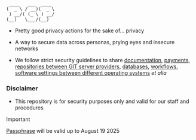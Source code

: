 ```
 ____   ___  ____ 
(  _ \ / __)(  _ \
 ) __/( (_ \ ) __/
(__)   \___/(__)    
```

* Pretty good privacy actions for the sake of... privacy

* A way to secure data across personas, prying eyes and insecure networks

* We follow strict security guidelines to share [documentation](https://github.com/imhicihu/Focus-Group-2016), [payments](https://github.com/imhicihu/ISKM2017-Mobile-App), [repositories between GIT server providers](https://github.com/imhicihu/Bitbucket-migrations2Github), [databases](https://github.com/imhicihu/Software-database-repository), [workflows](https://github.com/imhicihu/Digitalizacion-workflow), [software settings between different operating systems](https://github.com/imhicihu/Firewall-settings-mac-environments) _et alia_

### Disclaimer
* This repository is for security purposes only and valid for our staff and procedures

> [!IMPORTANT]
> [Passphrase](https://www.malwarebytes.com/cybersecurity/basics/what-is-passphrase#:~:text=A%20passphrase%20is%20a%20sequence,account%2C%20or%20other%20digital%20resource) will be valid up to August 19 2025
